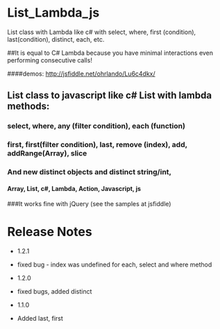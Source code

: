 # List_Lambda_js
List class with Lambda like c# with select, where, first (condition), last(condition), distinct, each, etc.

##It is equal to C# Lambda because you have minimal interactions even performing consecutive calls!

####demos: http://jsfiddle.net/ohrlando/Lu6c4dkx/

## List class to javascript like c# List with lambda methods:
### select, where, any (filter condition), each (function)
### first, first(filter condition), last, remove (index), add, addRange(Array), slice
### And new distinct objects and distinct string/int, 

#### Array, List, c#, Lambda, Action, Javascript, js

###It works fine with jQuery (see the samples at jsfiddle)

# Release Notes
- 1.2.1
- fixed bug - index was undefined for each, select and where method

- 1.2.0
- fixed bugs, added distinct 

- 1.1.0
- Added last, first
